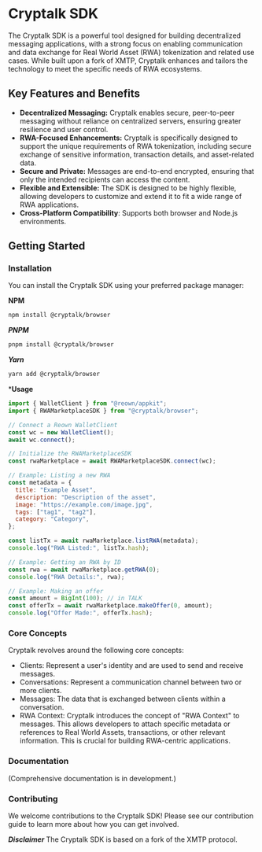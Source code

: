 # Cryptalk SDK

The Cryptalk SDK is a powerful tool designed for building decentralized messaging applications, with a strong focus on enabling communication and data exchange for Real World Asset (RWA) tokenization and related use cases. While built upon a fork of XMTP, Cryptalk enhances and tailors the technology to meet the specific needs of RWA ecosystems.

## Key Features and Benefits

* **Decentralized Messaging:** Cryptalk enables secure, peer-to-peer messaging without reliance on centralized servers, ensuring greater resilience and user control.
* **RWA-Focused Enhancements:** Cryptalk is specifically designed to support the unique requirements of RWA tokenization, including secure exchange of sensitive information, transaction details, and asset-related data.
* **Secure and Private:** Messages are end-to-end encrypted, ensuring that only the intended recipients can access the content.
* **Flexible and Extensible:** The SDK is designed to be highly flexible, allowing developers to customize and extend it to fit a wide range of RWA applications.
* **Cross-Platform Compatibility**: Supports both browser and Node.js environments.

## Getting Started

### Installation

You can install the Cryptalk SDK using your preferred package manager:

**NPM**

```bash
npm install @cryptalk/browser
```

***PNPM***

```bash
pnpm install @cryptalk/browser
```

***Yarn***

```bash
yarn add @cryptalk/browser
```

***Usage**

```javascript
import { WalletClient } from "@reown/appkit";
import { RWAMarketplaceSDK } from "@cryptalk/browser";

// Connect a Reown WalletClient
const wc = new WalletClient();
await wc.connect();

// Initialize the RWAMarketplaceSDK
const rwaMarketplace = await RWAMarketplaceSDK.connect(wc);

// Example: Listing a new RWA
const metadata = {
  title: "Example Asset",
  description: "Description of the asset",
  image: "https://example.com/image.jpg",
  tags: ["tag1", "tag2"],
  category: "Category",
};

const listTx = await rwaMarketplace.listRWA(metadata);
console.log("RWA Listed:", listTx.hash);

// Example: Getting an RWA by ID
const rwa = await rwaMarketplace.getRWA(0);
console.log("RWA Details:", rwa);

// Example: Making an offer
const amount = BigInt(100); // in TALK
const offerTx = await rwaMarketplace.makeOffer(0, amount);
console.log("Offer Made:", offerTx.hash);
```
### Core Concepts

Cryptalk revolves around the following core concepts:
- Clients: Represent a user's identity and are used to send and receive messages.
- Conversations: Represent a communication channel between two or more clients.
- Messages: The data that is exchanged between clients within a conversation.
- RWA Context: Cryptalk introduces the concept of "RWA Context" to messages. This allows developers to attach specific metadata or references to Real World Assets, transactions, or other relevant information. This is crucial for building RWA-centric applications.

### Documentation

(Comprehensive documentation is in development.)

### Contributing

We welcome contributions to the Cryptalk SDK! Please see our contribution guide to learn more about how you can get involved.

***Disclaimer***
The Cryptalk SDK is based on a fork of the XMTP protocol.
